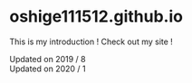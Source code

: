 # oshige111512.github.io

This is my introduction !
Check out my site !

Updated on 2019 / 8  
Updated on 2020 / 1
